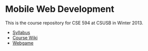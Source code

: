 # Mobile Web Development

This is the course repository for CSE 594 at CSUSB in Winter 2013.

- [Syllabus](http://csusbdt.github.com/594)
- [Course Wiki](https://github.com/csusbdt/594/wiki)
- [Webgame](https://github.com/csusbdt/webgame)
